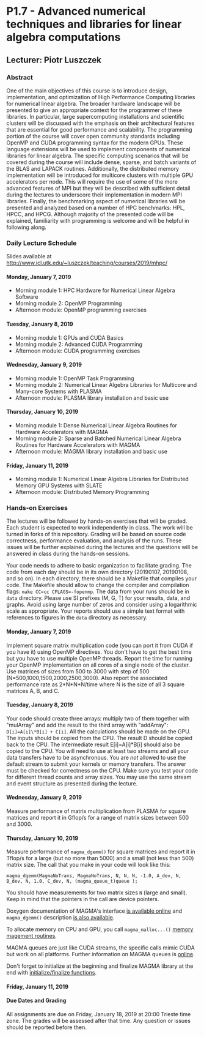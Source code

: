 # P1.7 - Advanced numerical techniques and libraries for linear algebra computations #

## Lecturer: Piotr Luszczek ##

### Abstract ###

One of the main objectives of this course is to introduce design,
implementation, and optimization of High Performance Computing libraries
for numerical linear algebra. The broader hardware landscape will be
presented to give an appropriate context for the programmer of these
libraries. In particular, large supercomputing installations and
scientific clusters will be discussed with the emphasis on their
architectural features that are essential for good performance and
scalability. The programming portion of the course will cover open
community standards including OpenMP and CUDA programming syntax for
the modern GPUs. These language extensions
will be used to implement components of numerical libraries for linear
algebra. The specific computing scenarios that will be covered during
the course will include dense, sparse, and batch variants of the BLAS
and LAPACK routines. Additionally, the distributed memory implementation
will be introduced for multicore clusters with multiple GPU accelerators
per node. This will require the use of some of the more advanced
features of MPI but they will be described with sufficient detail during
the lectures to underscore their implementation in modern MPI libraries.
Finally, the benchmarking aspect of numerical libraries will be
presented and analyzed based on a number of HPC benchmarks: HPL, HPCC,
and HPCG.  Although majority of the presented code will be explained,
familiarity with programming is welcome and will be helpful in following
along.

### Daily Lecture Schedule ###

Slides available at http://www.icl.utk.edu/~luszczek/teaching/courses/2019/mhpc/

#### Monday, January 7, 2019 ####

* Morning module 1: HPC Hardware for Numerical Linear Algebra Software
* Morning module 2: OpenMP Programming
* Afternoon module: OpenMP programming exercises

#### Tuesday, January 8, 2019 ####

* Morning module 1: GPUs and CUDA Basics
* Morning module 2: Advanced CUDA Programming
* Afternoon module: CUDA programming exercises

#### Wednesday, January 9, 2019 ####

* Morning module 1: OpenMP Task Programming
* Morning module 2: Numerical Linear Algebra Libraries for Multicore and Many-core Systems with PLASMA
* Afternoon module: PLASMA library installation and basic use

#### Thursday, January 10, 2019 ####

* Morning module 1: Dense Numerical Linear Algebra Routines for Hardware Accelerators with MAGMA
* Morning module 2: Sparse and Batched Numerical Linear Algebra Routines for Hardware Accelerators with MAGMA
* Afternoon module: MAGMA library installation and basic use

#### Friday, January 11, 2019 ####

* Morning module 1: Numerical Linear Algebra Libraries for Distributed Memory GPU Systems with SLATE
* Afternoon module: Distributed Memory Programming

### Hands-on Exercises ###

The lectures will be followed by hands-on exercises that will be graded. Each
student is expected to work independently in class. The work will be turned in
forks of this repository. Grading will be based on source code correctness,
performance evaluation, and analysis of the runs. These issues will be
further explained during the lectures and the questions will be answered in
class during the hands-on sessions.

Your code needs to adhere to basic organization to facilitate grading. The code
from each day should be in its own directory (20190107, 20190108, and so on).
In each directory, there should be a Makefile that compiles your code. The
Makefile should allow to change the compiler and compilation flags:
``make CC=cc CFLAGS=-fopenmp``.  The data from your runs should be in ``data``
directory.  Please use SI prefixes (M, G, T) for your results, data, and
graphs. Avoid using large number of zeros and consider using a logarithmic
scale as appropriate. Your reports should use a simple text format with
references to figures in the ``data`` directory as necessary.

#### Monday, January 7, 2019 ####

Implement square matrix multiplication code (you can port it from CUDA if you
have it) using OpenMP directives. You don't have to get the best time but you
have to use multiple OpenMP threads.  Report the time for running your OpenMP
implementation on all cores of a single node of the cluster.  Use matrices of
sizes from 500 to 3000 with step of 500 (N=500,1000,1500,2000,2500,3000). Also
report the associated performance rate as 2\*N\*N\*N/time where N is the size
of all 3 square matrices A, B, and C.

#### Tuesday, January 8, 2019 ####

Your code should create three arrays: multiply two of them together with
"mulArray" and add the result to the third array with "addArray":
``D[i]=A[i]\*B[i] + C[i]``. All the calculations should be made on the GPU. The
inputs should be copied from the CPU. The result D should be copied back to the
CPU. The intermediate result E[i]=A[i]\*B[i] should also be copied to the CPU.
You will need to use at least two streams and all your data transfers have to
be asynchronous. You are *not* allowed to use the default stream to submit your
kernels or memory transfers.  The answer must be checked for correctness on the
CPU. Make sure you test your code for different thread counts and array sizes.
You may use the same stream and event structure as presented during the
lecture.


#### Wednesday, January 9, 2019 ####

Measure performance of matrix multiplication from PLASMA for square matrices
and report it in Gflop/s for a range of matrix sizes between 500 and 3000.

#### Thursday, January 10, 2019 ####

Measure performance of `magma_dgemm()` for square matrices and report it in
Tflop/s for a large (but no more than 5000) and a small (not less than 500)
matrix size. The call that you make in your code will look like this:

    magma_dgemm(MagmaNoTrans, MagmaNoTrans, N, N, N, -1.0, A_dev, N, B_dev, N, 1.0, C_dev, N, (magma_queue_t)queue );

You should have measurements for two matrix sizes `N` (large and small).
Keep in mind that the pointers in the call are device pointers.

Doxygen documentation of MAGMA's interface [is available
online](http://icl.cs.utk.edu/projectsfiles/magma/doxygen/ "MAGMA Doxygen")
and `magma_dgemm()` description [is also
available](http://icl.cs.utk.edu/projectsfiles/magma/doxygen/group__magma__gemm.html#gaa1c5db46fc9884b01b6423366e47e469
"MAGMA GEMM routines").

To allocate memory on CPU and GPU, you call `magma_malloc...()` [memory magement routines](
http://icl.cs.utk.edu/projectsfiles/magma/doxygen/routines.html#util "MAGMA Utilities").

MAGMA queues are just like CUDA streams, the specific calls mimic CUDA but work
on all platforms. Further information on MAGMA queues is
[online](http://icl.cs.utk.edu/projectsfiles/magma/doxygen/group__magma__queue.html
"MAGMA Queues").

Don't forget to initialize at the beginning and finalize MAGMA library at the end with
[initialize/finalize
functions](http://icl.cs.utk.edu/projectsfiles/magma/doxygen/group__magma__init.html
"MAGMA initialization and finalization").

#### Friday, January 11, 2019 ####

#### Due Dates and Grading ####

All assignments are due on Friday, January 18, 2019 at 20:00 Trieste time zone.
The grades will be assessed after that time. Any question or issues should be
reported before then.
